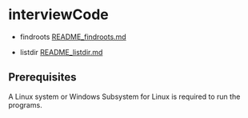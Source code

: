 # interviewCode

* findroots   [README_findroots.md](https://github.com/JulioJair/interviewCode/blob/master/findroots/README_findroots.md)

* listdir     [README_listdir.md](https://github.com/JulioJair/interviewCode/blob/master/listdirf/README_listdirf.md)



## Prerequisites

A Linux system or Windows Subsystem for Linux is required to run the programs.


